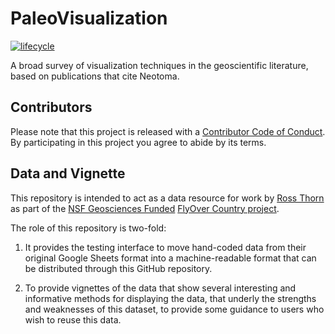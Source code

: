 # PaleoVisualization

[![lifecycle](https://img.shields.io/badge/lifecycle-experimental-orange.svg)](https://www.tidyverse.org/lifecycle/#experimental) 

A broad survey of visualization techniques in the geoscientific literature, based on publications that cite Neotoma.

## Contributors

Please note that this project is released with a [Contributor Code of Conduct](CODE_OF_CONDUCT.md).  By participating in this project you agree to abide by its terms.

## Data and Vignette

This repository is intended to act as a data resource for work by [Ross Thorn](https://rossthorn.github.io/) as part of the [NSF Geosciences Funded](https://www.nsf.gov/awardsearch/showAward?AWD_ID=1550855&HistoricalAwards=false) [FlyOver Country project](http://flyovercountry.io).

The role of this repository is two-fold:

1.  It provides the testing interface to move hand-coded data from their original Google Sheets format into a machine-readable format that can be distributed through this GitHub repository.

2.  To provide vignettes of the data that show several interesting and informative methods for displaying the data, that underly the strengths and weaknesses of this dataset, to provide some guidance to users who wish to reuse this data.